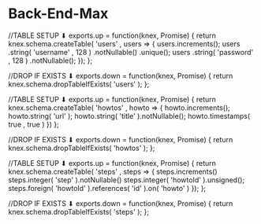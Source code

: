 # Back-End-Max

//TABLE SETUP ⬇︎
exports.up = function(knex, Promise) {
    return knex.schema.createTable( 'users' , users => {
        users.increments();
        users
            .string( 'username' , 128 )
            .notNullable()
            .unique();
        users
            .string( 'password' , 128 )
            .notNullable();
    });
};

//DROP IF EXISTS ⬇︎
exports.down = function(knex, Promise) {
    return knex.schema.dropTableIfExists( 'users' );
};



//TABLE SETUP ⬇︎
exports.up = function(knex, Promise) {
    return knex.schema.createTable( 'howtos' , howto => {
        howto.increments();
        howto.string( 'url' );
        howto.string( 'title' ).notNullable();
        howto.timestamps( true , true )
    })
};

//DROP IF EXISTS ⬇︎
exports.down = function(knex, Promise) {
    return knex.schema.dropTableIfExists( 'howtos' );
};



//TABLE SETUP ⬇︎
exports.up = function(knex, Promise) {
    return knex.schema.createTable( 'steps' , steps => {
        steps.increments()
        steps.integer( 'step' ).notNullable()
        steps.integer( 'howtoId' ).unsigned();
        steps.foreign( 'howtoId' ).references( 'id' ).on( 'howto' )
    });
};

//DROP IF EXISTS ⬇︎
exports.down = function(knex, Promise) {
    return knex.schema.dropTableIfExists( 'steps' );
};

